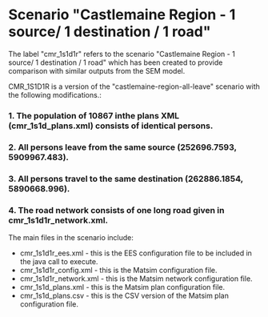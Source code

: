 # Scenario "Castlemaine Region - 1 source/ 1 destination / 1 road"

The label "cmr_1s1d1r"  refers to the scenario "Castlemaine Region - 1 source/ 1 destination / 1 road" which has been created to provide comparison with similar outputs from the SEM model.

CMR_1S1D1R is a version of the "castlemaine-region-all-leave" scenario with the following modifications.:

### 1. The population of 10867 inthe plans XML (cmr_1s1d_plans.xml) consists of identical persons.
### 2. All persons leave from the same source (252696.7593, 5909967.483).
### 3. All persons travel to the same destination (262886.1854, 5890668.996).
### 4. The road network consists of one long road given in cmr_1s1d1r_network.xml. 

The main files in the scenario include:
* cmr_1s1d1r_ees.xml - this is the EES configuration file to be included in the java call to execute. 
* cmr_1s1d1r_config.xml - this is the Matsim configuration file. 
* cmr_1s1d1r_network.xml - this is the Matsim network configuration file. 
* cmr_1s1d_plans.xml - this is the Matsim plan configuration file. 
* cmr_1s1d_plans.csv - this is the CSV version of the Matsim plan configuration file. 

